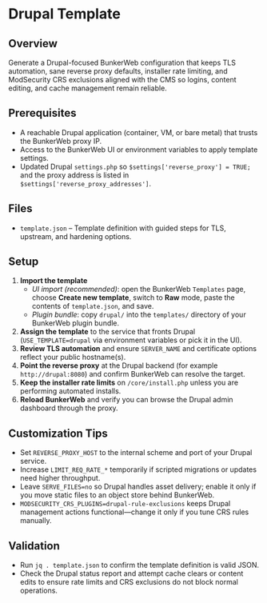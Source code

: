 # Drupal Template

## Overview

Generate a Drupal-focused BunkerWeb configuration that keeps TLS automation, sane
reverse proxy defaults, installer rate limiting, and ModSecurity CRS exclusions
aligned with the CMS so logins, content editing, and cache management remain
reliable.

## Prerequisites

- A reachable Drupal application (container, VM, or bare metal) that trusts the
  BunkerWeb proxy IP.
- Access to the BunkerWeb UI or environment variables to apply template
  settings.
- Updated Drupal `settings.php` so `$settings['reverse_proxy'] = TRUE;` and the
  proxy address is listed in `$settings['reverse_proxy_addresses']`.

## Files

- `template.json` – Template definition with guided steps for TLS, upstream, and
  hardening options.

## Setup

1. **Import the template**
   - *UI import (recommended)*: open the BunkerWeb `Templates` page, choose
     **Create new template**, switch to **Raw** mode, paste the contents of
     `template.json`, and save.
   - *Plugin bundle*: copy `drupal/` into the `templates/` directory of your
     BunkerWeb plugin bundle.
2. **Assign the template** to the service that fronts Drupal (`USE_TEMPLATE=drupal`
   via environment variables or pick it in the UI).
3. **Review TLS automation** and ensure `SERVER_NAME` and certificate options
   reflect your public hostname(s).
4. **Point the reverse proxy** at the Drupal backend (for example
   `http://drupal:8080`) and confirm BunkerWeb can resolve the target.
5. **Keep the installer rate limits** on `/core/install.php` unless you are
   performing automated installs.
6. **Reload BunkerWeb** and verify you can browse the Drupal admin dashboard
   through the proxy.

## Customization Tips

- Set `REVERSE_PROXY_HOST` to the internal scheme and port of your Drupal
  service.
- Increase `LIMIT_REQ_RATE_*` temporarily if scripted migrations or updates need
  higher throughput.
- Leave `SERVE_FILES=no` so Drupal handles asset delivery; enable it only if you
  move static files to an object store behind BunkerWeb.
- `MODSECURITY_CRS_PLUGINS=drupal-rule-exclusions` keeps Drupal management
  actions functional—change it only if you tune CRS rules manually.

## Validation

- Run `jq . template.json` to confirm the template definition is valid JSON.
- Check the Drupal status report and attempt cache clears or content edits to
  ensure rate limits and CRS exclusions do not block normal operations.
